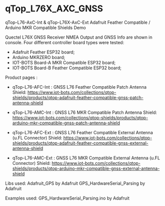 # qTop_L76X_AXC_GNSS
qTop-L76-AxC-Int & qTop-L76X-AxC-Ext Adafruit Feather Compatible / Arduino MKR Compatible Shields Demo

Quectel L76X GNSS Receiver NMEA Output and GNSS Info are shown in console.
Four different controller board types were tested:
 - Adafruit Feather ESP32 board;
 - Arduino MKRZERO board;
 - IOT-BOTS Board-A MKR Compatible ESP32 board;
 - IOT-BOTS Board-B Feather Compatible ESP32 board;

Product pages : 
- qTop-L76-AFC-Int : GNSS L76 Feather Compatible Patch Antenna Shield:
    https://www.iot-bots.com/collections/qtop-shields/products/qtop-adafruit-feather-compatible-gnss-patch-antenna-shield

- qTop-L76-AMC-Int : GNSS L76 MKR Compatible Patch Antenna Shield:
    https://www.iot-bots.com/collections/qtop-shields/products/qtop-arduino-mkr-compatible-gnss-patch-antenna-shield

- qTop-L76-AFC-Ext : GNSS L76 Feather Compatible External Antenna (u.FL Connector) Shield:
    https://www.iot-bots.com/collections/qtop-shields/products/qtop-adafruit-feather-compatible-gnss-external-antenna-shield

- qTop-L76-AMC-Ext : GNSS L76 MKR Compatible External Antenna (u.FL Connector) Shield:
    https://www.iot-bots.com/collections/qtop-shields/products/qtop-arduino-mkr-compatible-gnss-external-antenna-shield

Libs used:
    Adafruit_GPS by Adafruit
    GPS_HardwareSerial_Parsing by Adafruit

Examples used:
    GPS_HardwareSerial_Parsing.ino by Adafruit
